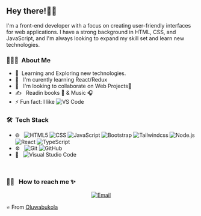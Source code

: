 <h2> Hey there!👋🫶 </h2>
I'm a front-end developer with a focus on creating user-friendly interfaces for web applications. I have a strong background in HTML, CSS, and JavaScript, and I'm always looking to expand my skill set and learn new technologies.
<!-- <p align="center">
  <img width="250" src="https://media.giphy.com/media/jIgXf4hgbHCeKiXpvt/giphy.gif">
</p> -->


<h3> 👨🏻‍💻 &nbsp;About Me </h3>

- 🤔 &nbsp;Learning and Exploring new technologies.
- 💼 &nbsp; I'm curently learning React/Redux
- 🌱 &nbsp; I'm looking to collaborate on Web Projects🌟
- ✍️ &nbsp; Readin books 📔 & Music 🎧
- ⚡ Fun fact: I like ![VS Code](http://img.shields.io/badge/-VS%20Code-007ACC?style=flat-square&logo=visual-studio-code&logoColor=ffffff)

<h3> 🛠 &nbsp;Tech Stack</h3>

- 🌐 &nbsp;
  ![HTML5](https://img.shields.io/badge/-HTML5-333333?style=flat&logo=HTML5)
  ![CSS](https://img.shields.io/badge/-CSS-333333?style=flat&logo=CSS3&logoColor=1572B6)
  ![JavaScript](https://img.shields.io/badge/-JavaScript-333333?style=flat&logo=javascript)
  ![Bootstrap](https://img.shields.io/badge/-Bootstrap-333333?style=flat&logo=bootstrap&logoColor=563D7C)
  ![Tailwindcss](https://img.shields.io/badge/Tailwind_CSS-38B2AC?style=for-the-badge&logo=tailwind-css&logoColor=white)
  ![Node.js](https://img.shields.io/badge/-Node.js-333333?style=flat&logo=node.js)
  ![React](https://img.shields.io/badge/-React-333333?style=flat&logo=react)
  ![TypeScript](https://img.shields.io/badge/TypeScript-007ACC?style=for-the-badge&logo=typescript&logoColor=white)
- ⚙️ &nbsp;
  ![Git](https://img.shields.io/badge/-Git-333333?style=flat&logo=git)
  ![GitHub](https://img.shields.io/badge/-GitHub-333333?style=flat&logo=github)
- 🔧 &nbsp;
  ![Visual Studio Code](https://img.shields.io/badge/-Visual%20Studio%20Code-333333?style=flat&logo=visual-studio-code&logoColor=007ACC)


<br/>


<h3> 🤝🏻 &nbsp; How to reach me ✨</h3>

<p align="center">
<a href="mailto:roheemohmudashir@gmail.com"><img alt="Email" src="https://img.shields.io/badge/Email-roheemohmudashir@gmail.com-blue?style=flat-square&logo=gmail"></a>
</p>

⭐️ From [Oluwabukola](https://github.com/oluwabukola2610)

